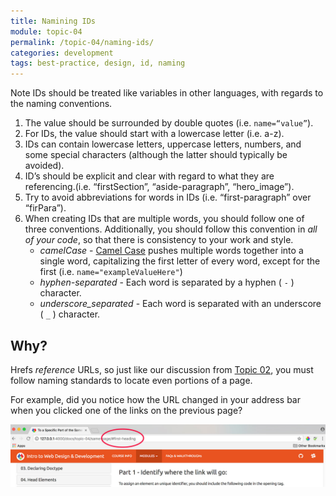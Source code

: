 ```yaml
---
title: Namining IDs
module: topic-04
permalink: /topic-04/naming-ids/
categories: development
tags: best-practice, design, id, naming
---
```


<div class="divider-heading"></div>

<span class="label label-info">Note</span> IDs should be treated like variables in other languages, with regards to the naming conventions.

1. The value should be surrounded by double quotes (i.e. `name=“value”`).
2. For IDs, the value should start with a lowercase letter (i.e. a-z).
3. IDs can contain lowercase letters, uppercase letters, numbers, and some special characters (although the latter should typically be avoided).
4. ID’s should be explicit and clear with regard to what they are referencing.(i.e. “firstSection”, “aside-paragraph”, “hero\_image”).
5. Try to avoid abbreviations for words in IDs (i.e. “first-paragraph” over “firPara”).
6. When creating IDs that are multiple words, you should follow one of three conventions. Additionally, you should follow this convention in _all of your code_, so that there is consistency to your work and style.
	-  _camelCase_ - [Camel Case](https://en.wikipedia.org/wiki/Camel_case) pushes multiple words together into a single word, capitalizing the first letter of every word, except for the first (i.e. `name="exampleValueHere"`)
	- _hyphen-separated_ - Each word is separated by a hyphen ( `-` ) character.
	- _underscore\_separated_ - Each word is separated with an underscore ( `_` ) character.


## Why?

Hrefs _reference_ URLs, so just like our discussion from <a href="../../topic-02/naming-practices/" target="_blank">Topic 02</a>, you must follow naming standards to locate even portions of a page.

For example, did you notice how the URL changed in your address bar when you clicked one of the links on the previous page?

![Image of address bar changes](../img/href-id-url-change.jpg)
